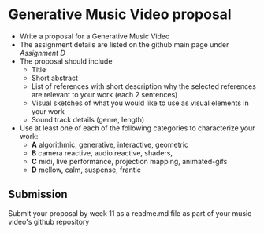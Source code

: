 # Generative Music Video proposal

  - Write a proposal for a Generative Music Video
  - The assignment details are listed on the github main page under _Assignment D_
  - The proposal should include
    - Title
    - Short abstract
    - List of references with short description why the selected references are relevant to your work (each 2 sentences)
    - Visual sketches of what you would like to use as visual elements in your work
    - Sound track details (genre, length)
  - Use at least one of each of the following categories to characterize your work:
    - **A** algorithmic, generative, interactive, geometric
    - **B** camera reactive, audio reactive, shaders,
    - **C** midi, live performance, projection mapping, animated-gifs
    - **D** mellow, calm, suspense, frantic


  ## Submission  
  Submit your proposal by week 11 as a readme.md file as part of your music video's github repository
